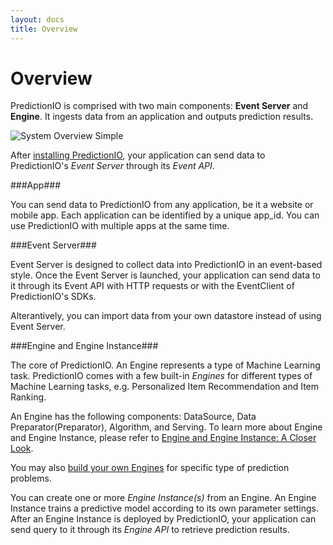 ```yaml
---
layout: docs
title: Overview
---
```


# Overview

PredictionIO is comprised with two main components: **Event Server** and **Engine**. It ingests data from an application and outputs prediction results.

![System Overview Simple](/images/system-overview-simple.png)


After [installing PredictionIO](/install/index.html), your application can send data to
PredictionIO's *Event Server* through its *Event API*.

###App###

You can send data to PredictionIO from any application, be it a website or mobile app. Each application can be identified by a unique app_id. You can use PredictionIO with multiple apps at the same time.

###Event Server###

Event Server is designed to collect data into PredictionIO in an event-based style. Once the Event Server is launched, your application can send data to it through its Event API with HTTP requests or with the EventClient of PredictionIO's SDKs. 

Alterantively, you can import data from your own datastore instead of using Event Server. 

###Engine and Engine Instance###

The core of PredictionIO. An Engine represents a type of Machine Learning task. PredictionIO comes with a few built-in *Engines* for different types of Machine Learning tasks, e.g. Personalized Item Recommendation and Item Ranking. 

An Engine has the following components: DataSource, Data Preparator(Preparator), Algorithm, and Serving. To learn more about Engine and Engine Instance, please refer to [Engine and Engine Instance: A Closer Look](/engines/concept/index.html).

You may also [build your own Engines](/enginebuilders/index.html) for specific type of prediction problems.

You can create one or more *Engine Instance(s)* from an Engine. An Engine
Instance trains a predictive model according to its own parameter settings. After
an Engine Instance is deployed by PredictionIO, your application can send query
to it through its *Engine API* to retrieve prediction results.



